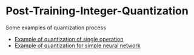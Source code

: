 # Post-Training-Integer-Quantization
Some examples of quantization process

* [Example of quantization of single operation](https://github.com/ZFTurbo/Post-Training-Integer-Quantization/blob/main/example_01_quant_of_single_operation.py)
* [Example of quantization for simple neural network](https://github.com/ZFTurbo/Post-Training-Integer-Quantization/blob/main/example_02_quantization_of_simple_neural_net.py)

